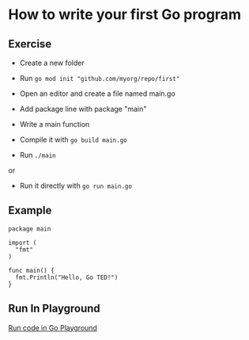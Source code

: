 # How to write your first Go program


## Exercise

* Create a new folder

* Run  ```go mod init "github.com/myorg/repo/first"```
* Open an editor and create a file named main.go
* Add package line with package "main"
* Write a main function
* Compile it with ```go build main.go```
* Run ```./main```

or

* Run it directly with ```go run main.go```



## Example


  ```golang
package main

import (
	"fmt"
)

func main() {
    fmt.Println("Hello, Go TED!")
}
 ```

## Run In Playground

[Run code in Go Playground](https://play.golang.org/p/2Pw61eHoF02)